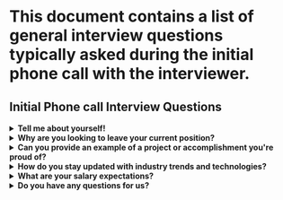 # This document contains a list of general interview questions typically asked during the initial phone call with the interviewer.

## Initial Phone call Interview Questions

<details>
  <summary><b>Tell me about yourself!</b></summary><br>

*I hold a bachelor's degree in information science and engineering, I have been working as a full-stack developer for the past three years. I'm proficient in modern web technologies such as JavaScript, React, Nest, and Python, and I have a strong grasp of databases like MongoDB and PostgreSQL. Within one year of industry experience, I was given the opportunity to lead a team of six members as a de facto team lead. I've worked on multiple projects, ranging from improving existing systems to leading an entire projects.*
</details>

<details>
  <summary><b>Why are you looking to leave your current position?</b></summary><br>

*As a full-stack developer, I'm seeking new opportunities to further enhance my skills and contribute to projects that align more closely with my long-term career goals. My current role has provided valuable experience, but I believe that a new position would allow me to take on fresh challenges and continue growing professionally.*
</details>

<details>
  <summary><b>Can you provide an example of a project or accomplishment you're proud of?</b></summary><br>

*Certainly! One project that stands out to me is this was the initial stage of my career when I had to create an entire WordPress website overnight, despite not having any prior knowledge about WordPress. It was a challenging task, but it helped me push beyond my limits and showcase my ability to learn quickly and adapt to new technologies.*

*Another proud accomplishment was within my first year of industry experience when I was given the opportunity to lead a team as a de facto lead. I took on the responsibility of grooming new developers and leading them to become valuable resources for the organization. It was a rewarding experience to see the team grow and succeed under my guidance.*

*Additionally, I was given the opportunity to lead a project from scratch, which allowed me to demonstrate my project management skills and ability to deliver high-quality solutions on time and within budget. These experiences have not only shaped my skills as a full-stack developer but also taught me valuable leadership and teamwork skills.*
</details>

<details>
  <summary><b>How do you stay updated with industry trends and technologies?</b></summary><br>

*I stay updated with industry trends and technologies by regularly reading tech blogs, some youtube tech vlogs and I also take online courses and tutorials to learn about new tools and frameworks.*
</details>

<details>
  <summary><b>What are your salary expectations?</b></summary><br>

*I'm very interested in this opportunity and excited about the possibility of joining your team. Could you please provide me with more information about the compensation package and the overall benefits? This will help me provide a more informed answer regarding my salary expectations.*

*Based on my research and industry standards for similar positions, I would expect a salary in the range of 16lpa to 20lpa, but I'm flexible and open to negotiation based on the overall compensation package and opportunities for growth within the company*
</details>

<details>
  <summary><b>Do you have any questions for us?</b></summary><br>

1. *I'm curious about the company's journey so far. Can you please share some key highlights or milestones*
2. *I'm all about growth and learning. How does the company support employees in their professional development and long-term success?*
3. *How does the company celebrate wins and successes, and how do you keep the team motivated and engaged?*
4. *How does the company support work-life balance?*

</details>